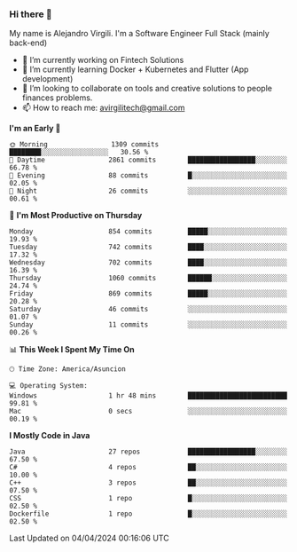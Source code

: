 ### Hi there 👋

My name is Alejandro Virgili. I'm a Software Engineer Full Stack (mainly back-end)


- 🔭 I’m currently working on Fintech Solutions
- 🌱 I’m currently learning Docker + Kubernetes and Flutter (App development)
- 👯 I’m looking to collaborate on tools and creative solutions to people finances problems.
- 📫 How to reach me: avirgilitech@gmail.com
  
<!--START_SECTION:waka-->
**I'm an Early 🐤** 

```text
🌞 Morning                1309 commits        ████████░░░░░░░░░░░░░░░░░   30.56 % 
🌆 Daytime                2861 commits        █████████████████░░░░░░░░   66.78 % 
🌃 Evening                88 commits          █░░░░░░░░░░░░░░░░░░░░░░░░   02.05 % 
🌙 Night                  26 commits          ░░░░░░░░░░░░░░░░░░░░░░░░░   00.61 % 
```
📅 **I'm Most Productive on Thursday** 

```text
Monday                   854 commits         █████░░░░░░░░░░░░░░░░░░░░   19.93 % 
Tuesday                  742 commits         ████░░░░░░░░░░░░░░░░░░░░░   17.32 % 
Wednesday                702 commits         ████░░░░░░░░░░░░░░░░░░░░░   16.39 % 
Thursday                 1060 commits        ██████░░░░░░░░░░░░░░░░░░░   24.74 % 
Friday                   869 commits         █████░░░░░░░░░░░░░░░░░░░░   20.28 % 
Saturday                 46 commits          ░░░░░░░░░░░░░░░░░░░░░░░░░   01.07 % 
Sunday                   11 commits          ░░░░░░░░░░░░░░░░░░░░░░░░░   00.26 % 
```


📊 **This Week I Spent My Time On** 

```text
🕑︎ Time Zone: America/Asuncion

💻 Operating System: 
Windows                  1 hr 48 mins        █████████████████████████   99.81 % 
Mac                      0 secs              ░░░░░░░░░░░░░░░░░░░░░░░░░   00.19 % 
```

**I Mostly Code in Java** 

```text
Java                     27 repos            █████████████████░░░░░░░░   67.50 % 
C#                       4 repos             ██░░░░░░░░░░░░░░░░░░░░░░░   10.00 % 
C++                      3 repos             ██░░░░░░░░░░░░░░░░░░░░░░░   07.50 % 
CSS                      1 repo              █░░░░░░░░░░░░░░░░░░░░░░░░   02.50 % 
Dockerfile               1 repo              █░░░░░░░░░░░░░░░░░░░░░░░░   02.50 % 
```




 Last Updated on 04/04/2024 00:16:06 UTC
<!--END_SECTION:waka-->

